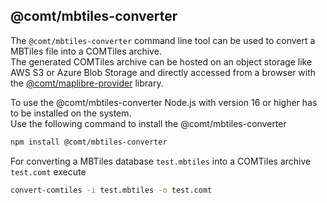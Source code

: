 ## @comt/mbtiles-converter

The `@comt/mbtiles-converter` command line tool can be used to convert a MBTiles file into a COMTiles archive.  
The generated COMTiles archive can be hosted on an object storage like AWS S3 or Azure Blob Storage
and directly accessed from a browser with the [@comt/maplibre-provider](../../maplibre-provider) library.

To use the @comt/mbtiles-converter Node.js with version 16 or higher has to be installed on the system.  
Use the following command to install the @comt/mbtiles-converter 
````bash
npm install @comt/mbtiles-converter
````

For converting a MBTiles database `test.mbtiles` into a COMTiles archive `test.comt` execute
````bash
convert-comtiles -i test.mbtiles -o test.comt
````